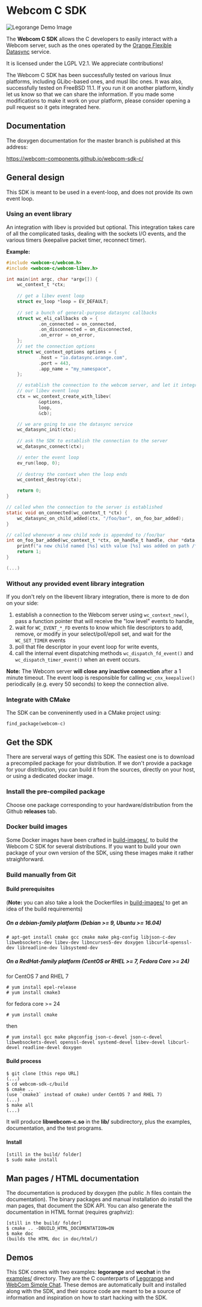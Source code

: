 # Webcom C SDK

![Legorange Demo Image](res/legorange-demo.gif)

The **Webcom C SDK** allows the C developers to easily interact with a Webcom
server, such as the ones operated by the
[Orange Flexible Datasync](https://datasync.orange.com/) service.

It is licensed under the LGPL V2.1. We appreciate contributions!

The Webcom C SDK has been successfully tested on various linux platforms,
including GLibc-based ones, and musl libc ones. It was also, successfully
tested on FreeBSD 11.1.  If you run it on another platform, kindly let us know
so that we can share the information. If you made some modifications to make it
work on your platform, please consider opening a pull request so it gets
integrated here.

## Documentation

The doxygen documentation for the master branch is published at this address:

https://webcom-components.github.io/webcom-sdk-c/

## General design

This SDK is meant to be used in a event-loop, and does not provide its own
event loop.

### Using an event library

An integration with libev is provided but optional. This integration takes care
of all the complicated tasks, dealing with the sockets I/O events, and the
various timers (keepalive packet timer, reconnect timer).

**Example:**

```c
#include <webcom-c/webcom.h>
#include <webcom-c/webcom-libev.h>

int main(int argc, char *argv[]) {
	wc_context_t *ctx;
	
	// get a libev event loop
	struct ev_loop *loop = EV_DEFAULT;
	
	// set a bunch of general-purpose datasync callbacks
	struct wc_eli_callbacks cb = {
			.on_connected = on_connected,
			.on_disconnected = on_disconnected,
			.on_error = on_error,
	};
    // set the connection options
	struct wc_context_options options = {
			.host = "io.datasync.orange.com",
			.port = 443,
			.app_name = "my_namespace",
	};

	// establish the connection to the webcom server, and let it integrate in
	// our libev event loop
	ctx = wc_context_create_with_libev(
			&options,
			loop,
			&cb);

    // we are going to use the datasync service
	wc_datasync_init(ctx);
	
	// ask the SDK to establish the connection to the server
	wc_datasync_connect(ctx);

	// enter the event loop
	ev_run(loop, 0);
	
	// destroy the context when the loop ends
	wc_context_destroy(ctx);

	return 0;
}

// called when the connection to the server is established
static void on_connected(wc_context_t *ctx) {
	wc_datasync_on_child_added(ctx, "/foo/bar", on_foo_bar_added);
}

// called whenever a new child node is appended to /foo/bar
int on_foo_bar_added(wc_context_t *ctx, on_handle_t handle, char *data, char *cur, char *prev) {
	printf("a new child named [%s] with value [%s] was added on path /foo/bar\n", cur, data);
	return 1;
}

(...)
```

### Without any provided event library integration

If you don't rely on the libevent library integration, there is more to de
don on your side:

1. establish a connection to the Webcom server using `wc_context_new()`, pass
   a function pointer that will receive the "low level" events to handle,
2. wait for `WC_EVENT_*_FD` events to know which file descriptors to add,
   remove, or modify in your select/poll/epoll set, and wait for the
   `WC_SET_TIMER` events
3. poll that file descriptor in your event loop for write events,
4. call the internal event dispatching methods `wc_dispatch_fd_event()` and
   `wc_dispatch_timer_event()` when an event occurs.

**Note:** The Webcom server **will close any inactive connection** after a 1
minute timeout. The event loop is responsible for calling `wc_cnx_keepalive()`
periodically (e.g. every 50 seconds) to keep the connection alive.

### Integrate with CMake

The SDK can be conveninently used in a CMake project using:

```
find_package(webcom-c)
```

## Get the SDK

There are serveral ways of getting this SDK. The easiest one is to download a
precompiled package for your distribution. If we don't provide a package for
your distribution, you can build it from the sources, directly on your host, or
using a dedicated docker image.

### Install the pre-compiled package

Choose one package corresponding to your hardware/distribution from the
Github **releases** tab.

### Docker build images

Some Docker images have been crafted in [build-images/](build-images/), to build
the Webcom C SDK for several distributions. If you want to build your own
package of your own version of the SDK, using these images make it rather
straighforward.

### Build manually from Git

#### Build prerequisites

(**Note:** you can also take a look the Dockerfiles in
[build-images/](build-images/) to get an idea of the build requirements)

##### On a debian-family platform (Debian >= 9, Ubuntu >= 16.04)

```
# apt-get install cmake gcc cmake make pkg-config libjson-c-dev libwebsockets-dev libev-dev libncurses5-dev doxygen libcurl4-openssl-dev libreadline-dev libsystemd-dev
```

##### On a RedHat-family platform (CentOS or RHEL >= 7, Fedora Core >= 24)

for CentOS 7 and RHEL 7

```
# yum install epel-release
# yum install cmake3

```

for fedora core >= 24

```
# yum install cmake
```

then

```
# yum install gcc make pkgconfig json-c-devel json-c-devel libwebsockets-devel openssl-devel systemd-devel libev-devel libcurl-devel readline-devel doxygen
```

#### Build process

```
$ git clone [this repo URL]
(...)
$ cd webcom-sdk-c/build
$ cmake ..
(use `cmake3` instead of cmake) under CentOS 7 and RHEL 7)
(...)
$ make all
(...)
```
It will produce **libwebcom-c.so** in the **lib/** subdirectory, plus the
examples, documentation, and the test programs.

#### Install

```
[still in the build/ folder]
$ sudo make install
```

## Man pages / HTML documentation

The documentation is produced by doxygen (the public .h files contain the
documentation). The binary packages and manual installation do install the
man pages, that document the SDK API. You can also generate the documentation
in HTML format (requires graphviz):

```
[still in the build/ folder]
$ cmake .. -DBUILD_HTML_DOCUMENTATION=ON
$ make doc
(builds the HTML doc in doc/html/)
```

## Demos

This SDK comes with two examples: **legorange** and **wcchat** in the
[examples/](examples/) directory. They are the C counterparts of
[Legorange](https://io.datasync.orange.com/samples/legorange/) and
[WebCom Simple Chat](https://io.datasync.orange.com/samples/chat/). These demos
are automatically built and installed along with the SDK, and their source code
are meant to be a source of information and inspiration on how to start hacking
with the SDK.

